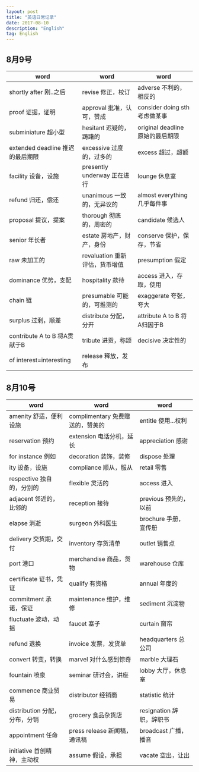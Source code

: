 ```yaml
---
layout: post
title: "英语日常记录"
date: 2017-08-10 
description: "English"
tag: English
--- 
```


## 8月9号 
|  word |  word   | word    |  
|---|---|---|
|shortly after 刚..之后|revise 修正，校订|adverse 不利的，相反的|
|proof 证据，证明|approval 批准，认可，赞成|consider doing sth 考虑做某事
|subminiature 超小型|hesitant 迟疑的，踌躇的|original deadline 原始的最后期限
|extended deadline 推迟的最后期限|excessive 过度的，过多的|excess 超过，超额
|facility 设备，设施|presently underway 正在进行|lounge 休息室
|refund 归还，偿还|unanimous 一致的，无异议的|almost everything 几乎每件事
|proposal 提议，提案|thorough 彻底的，周密的|candidate 候选人
|senior 年长者|estate 房地产，财产，身份|conserve 保护，保存，节省
|raw 未加工的|revaluation 重新评估，货币增值|presumption 假定
|dominance 优势，支配|hospitality 款待|access 进入，存取，使用
|chain 链 |presumable 可能的，可推测的|exaggerate 夸张，夸大
|surplus 过剩，顺差|distribute 分配，分开|attribute A to B 将A归因于B
|contribute A to B 将A贡献于B|tribute 进贡，称颂|decisive 决定性的
|of interest=interesting|release 释放，发布

## 8月10号
|  word |  word   | word    |  
|---|---|---|
|amenity 舒适，便利设施 |complimentary 免费赠送的，赞美的 |entitle 使用...权利 |
|reservation 预约|extension 电话分机，延长|appreciation 感谢|
|for instance 例如|decoration 装饰，装修|dispose 处理|
|ity 设备，设施|compliance 顺从，服从|retail 零售|
|respective 独自的，分别的|flexible 灵活的|access 进入|
|adjacent 邻近的，比邻的|reception 接待|previous 预先的，以前|
|elapse 消逝|surgeon 外科医生|brochure 手册，宣传册|
|delivery 交货期，交付|inventory 存货清单|outlet 销售点|
|port 港口|merchandise 商品，货物|warehouse 仓库|
|certificate 证书，凭证|qualify 有资格|annual 年度的|
|commitment 承诺，保证|maintenance 维护，维修|sediment 沉淀物|
|fluctuate 波动，动摇|faucet 塞子|curtain 窗帘|
|refund 退换|invoice 发票，发货单|headquarters 总公司|
|convert 转变，转换|marvel 对什么感到惊奇|marble 大理石|
|fountain 喷泉|seminar 研讨会，讲座|lobby 大厅，休息室|
|commence 商业贸易|distributor 经销商|statistic 统计|
|distribution 分配，分布，分销|grocery 食品杂货店|resignation 辞职，辞职书|
|appointment 任命|press release 新闻稿，通讯稿|broadcast 广播，播音
|initiative 首创精神，主动权|assume 假设，承担|vacate 空出，让出





